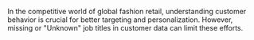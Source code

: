 In the competitive world of global fashion retail, understanding customer behavior is crucial for better targeting and personalization. However, missing or "Unknown" job titles in customer data can limit these efforts.
